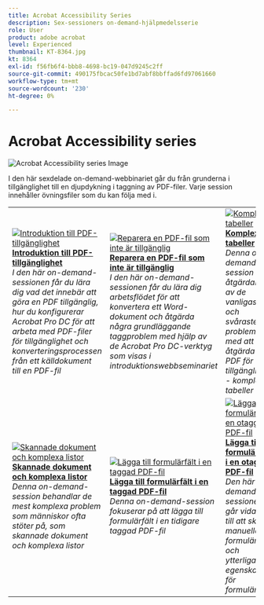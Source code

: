 ```yaml
---
title: Acrobat Accessibility Series
description: Sex-sessioners on-demand-hjälpmedelsserie
role: User
product: adobe acrobat
level: Experienced
thumbnail: KT-8364.jpg
kt: 8364
exl-id: f56fb6f4-bbb8-4698-bc19-047d9245c2ff
source-git-commit: 490175fbcac50fe1bd7abf8bbffad6fd97061660
workflow-type: tm+mt
source-wordcount: '230'
ht-degree: 0%

---
```


# Acrobat Accessibility series

![Acrobat Accessibility series Image](../assets/Hero_Accessibility.png)

I den här sexdelade on-demand-webbinariet går du från grunderna i tillgänglighet till en djupdykning i taggning av PDF-filer. Varje session innehåller övningsfiler som du kan följa med i.

<table style="table-layout:fixed">
<tr>
  <td>
    <a href="accessibilitysession1.md">
      <img alt="Introduktion till PDF-tillgänglighet" src="../assets/Accessibilitysession1_1280.png" />
    </a>
    <div>
    <a href="accessibilitysession1.md"><strong>Introduktion till PDF-tillgänglighet</strong></a>
    </div>
    <em>I den här on-demand-sessionen får du lära dig vad det innebär att göra en PDF tillgänglig, hur du konfigurerar Acrobat Pro DC för att arbeta med PDF-filer för tillgänglighet och konverteringsprocessen från ett källdokument till en PDF-fil</em>
    <br>
  </td>
  <td>
    <a href="accessibilitysession2.md">
      <img alt="Reparera en PDF-fil som inte är tillgänglig" src="../assets/Accessibilitysession2_1280.png" />
    </a>
    <div>
    <a href="accessibilitysession2.md"><strong>Reparera en PDF-fil som inte är tillgänglig</strong></a>
    </div>
    <em>I den här on-demand-sessionen får du lära dig arbetsflödet för att konvertera ett Word-dokument och åtgärda några grundläggande taggproblem med hjälp av de Acrobat Pro DC-verktyg som visas i introduktionswebbseminariet</em>
    <br>
  </td>  
  <td>
    <a href="accessibilitysession3.md">
      <img alt="Komplexa tabeller" src="../assets/Accessibilitysession3_1280.png" />
    </a>
    <div>
    <a href="accessibilitysession3.md"><strong>Komplexa tabeller</strong></a>
    </div>
    <em>Denna on-demand-session åtgärdar ett av de vanligaste och svåraste problemen med att åtgärda en PDF för tillgänglighet - komplexa tabeller</em>
    <br>
  </td>
</tr>
<tr>
  <td>
    <a href="accessibilitysession4.md">
      <img alt="Skannade dokument och komplexa listor" src="../assets/Accessibilitysession4_1280.png" />
    </a>
    <div>
    <a href="accessibilitysession4.md"><strong>Skannade dokument och komplexa listor</strong></a>
    </div>
    <em>Denna on-demand-session behandlar de mest komplexa problem som människor ofta stöter på, som skannade dokument och komplexa listor</em>
    <br>
  </td>
  <td>
    <a href="accessibilitysession5.md">
      <img alt="Lägga till formulärfält i en taggad PDF-fil" src="../assets/Accessibilitysession5_1280.png" />
    </a>
    <div>
    <a href="accessibilitysession5.md"><strong>Lägga till formulärfält i en taggad PDF-fil</strong></a>
    </div>
    <em>Denna on-demand-session fokuserar på att lägga till formulärfält i en tidigare taggad PDF-fil</em>
    <br>
  </td>  
  <td>
    <a href="accessibilitysession6.md">
      <img alt="Lägga till formulärfält i en otaggad PDF-fil" src="../assets/Accessibilitysession6_1280.png" />
    </a>
    <div>
    <a href="accessibilitysession6.md"><strong>Lägga till formulärfält i en otaggad PDF-fil</strong></a>
    </div>
    <em>Den här on-demand-sessionen går vidare till att skapa manuella formulärfält och ytterligare egenskaper för formulärfält</em>
    <br>
  </td> 
</tr>
</table>
